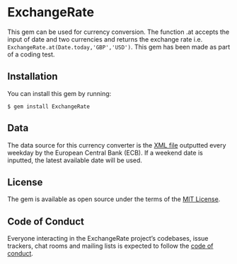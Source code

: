 # ExchangeRate

This gem can be used for currency conversion. The function .at accepts the input of date and two currencies and returns the exchange rate i.e. `ExchangeRate.at(Date.today,'GBP','USD')`. This gem has been made as part of a coding test.

## Installation

You can install this gem by running:

    $ gem install ExchangeRate

## Data

The data source for this currency converter is the [XML file](http://www.ecb.europa.eu/stats/eurofxref/eurofxref-hist-90d.xml) outputted every weekday by the European Central Bank (ECB). If a weekend date is inputted, the latest available date will be used.


## License

The gem is available as open source under the terms of the [MIT License](https://opensource.org/licenses/MIT).

## Code of Conduct

Everyone interacting in the ExchangeRate project’s codebases, issue trackers, chat rooms and mailing lists is expected to follow the [code of conduct](https://github.com/[USERNAME]/ExchangeRate/blob/master/CODE_OF_CONDUCT.md).
